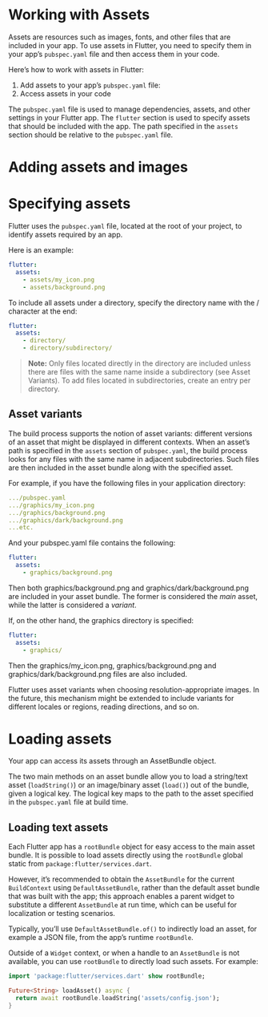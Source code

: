 # Working with Assets

Assets are resources such as images, fonts, and other files that are included in your app. To use assets in Flutter, you need to specify them in your app’s `pubspec.yaml` file and then access them in your code.

Here’s how to work with assets in Flutter:

1. Add assets to your app’s `pubspec.yaml` file:
1. Access assets in your code

The `pubspec.yaml` file is used to manage dependencies, assets, and other settings in your Flutter app. The `flutter` section is used to specify assets that should be included with the app. The path specified in the `assets` section should be relative to the `pubspec.yaml` file.

# Adding assets and images

# Specifying assets

Flutter uses the `pubspec.yaml` file, located at the root of your project, to identify assets required by an app.

Here is an example:

```yaml
flutter:
  assets:
    - assets/my_icon.png
    - assets/background.png

```

To include all assets under a directory, specify the directory name with the / character at the end:

```yaml
flutter:
  assets:
    - directory/
    - directory/subdirectory/

```

>  **Note:** Only files located directly in the directory are included unless there are files with the same name inside a subdirectory (see Asset Variants). To add files located in subdirectories, create an entry per directory.

## Asset variants

The build process supports the notion of asset variants: different versions of an asset that might be displayed in different contexts. When an asset’s path is specified in the `assets` section of `pubspec.yaml`, the build process looks for any files with the same name in adjacent subdirectories. Such files are then included in the asset bundle along with the specified asset.

For example, if you have the following files in your application directory:

```yaml
.../pubspec.yaml
.../graphics/my_icon.png
.../graphics/background.png
.../graphics/dark/background.png
...etc.
```

And your pubspec.yaml file contains the following:

```yaml
flutter:
  assets:
    - graphics/background.png
```
Then both graphics/background.png and graphics/dark/background.png are included in your asset bundle. The former is considered the *main* asset, while the latter is considered a *variant*.

If, on the other hand, the graphics directory is specified:

```yaml
flutter:
  assets:
    - graphics/

```

Then the graphics/my_icon.png, graphics/background.png and graphics/dark/background.png files are also included.

Flutter uses asset variants when choosing resolution-appropriate images. In the future, this mechanism might be extended to include variants for different locales or regions, reading directions, and so on.

# Loading assets

Your app can access its assets through an AssetBundle object.

The two main methods on an asset bundle allow you to load a string/text asset (`loadString()`) or an image/binary asset (`load()`) out of the bundle, given a logical key. The logical key maps to the path to the asset specified in the `pubspec.yaml` file at build time.

## Loading text assets

Each Flutter app has a `rootBundle` object for easy access to the main asset bundle. It is possible to load assets directly using the `rootBundle` global static from `package:flutter/services.dart`.

However, it’s recommended to obtain the `AssetBundle` for the current `BuildContext` using `DefaultAssetBundle`, rather than the default asset bundle that was built with the app; this approach enables a parent widget to substitute a different `AssetBundle` at run time, which can be useful for localization or testing scenarios.

Typically, you’ll use `DefaultAssetBundle.of()` to indirectly load an asset, for example a JSON file, from the app’s runtime `rootBundle`.

Outside of a `Widget` context, or when a handle to an `AssetBundle` is not available, you can use `rootBundle` to directly load such assets. For example:

```dart
import 'package:flutter/services.dart' show rootBundle;

Future<String> loadAsset() async {
  return await rootBundle.loadString('assets/config.json');
}
```